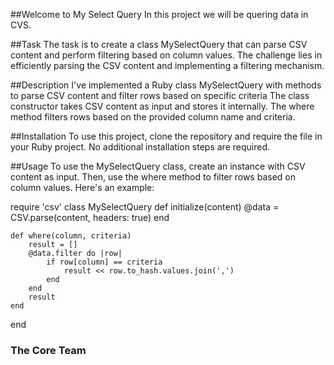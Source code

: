 ##Welcome to My Select Query
In this project we will be quering data in CVS.

##Task
The task is to create a class MySelectQuery that can parse CSV content and perform filtering based on column values. The challenge lies in efficiently parsing the CSV content and implementing a filtering mechanism.

##Description
I've implemented a Ruby class MySelectQuery with methods to parse CSV content and filter rows based on specific criteria The class constructor takes CSV content as input and stores it internally. The where method filters rows based on the provided column name and criteria.

##Installation
To use this project, clone the repository and require the file in your Ruby project. No additional installation steps are required.

##Usage
To use the MySelectQuery class, create an instance with CSV content as input. Then, use the where method to filter rows based on column values. Here's an example:

require 'csv'
class MySelectQuery
    def initialize(content)
        @data = CSV.parse(content, headers: true)
    end

    def where(column, criteria)
        result = []
        @data.filter do |row|
            if row[column] == criteria
                result << row.to_hash.values.join(',')
            end
        end
        result
    end
end

### The Core Team

